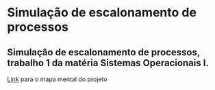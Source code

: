# Simulação de escalonamento de processos
Simulação de escalonamento de processos, trabalho 1 da matéria Sistemas Operacionais I.
---

[Link](https://miro.com/welcomeonboard/rTKrULQctz5LX6FK3S3vjQtBuv3J9rMsIKwrFLKuzj1VqUlwhkFpywJvk1WHHGOG) para o mapa mental do projeto
